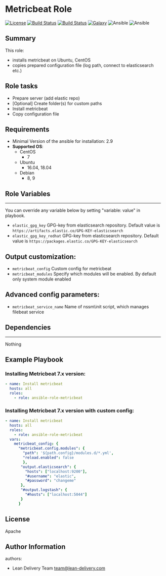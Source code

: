 Metricbeat Role
=========
[![License](https://img.shields.io/badge/license-Apache-green.svg?style=flat)](https://raw.githubusercontent.com/lean-delivery/ansible-role-filebeat/master/LICENSE)
[![Build Status](https://travis-ci.org/lean-delivery/ansible-role-filebeat.svg?branch=master)](https://travis-ci.org/lean-delivery/ansible-role-filebeat)
[![Build Status](https://gitlab.com/lean-delivery/ansible-role-filebeat/badges/master/build.svg)](https://gitlab.com/lean-delivery/ansible-role-filebeat/pipelines)
[![Galaxy](https://img.shields.io/badge/galaxy-lean__delivery.filebeat-blue.svg)](https://galaxy.ansible.com/lean_delivery/filebeat)
![Ansible](https://img.shields.io/ansible/role/d/38385.svg)
![Ansible](https://img.shields.io/badge/dynamic/json.svg?label=min_ansible_version&url=https%3A%2F%2Fgalaxy.ansible.com%2Fapi%2Fv1%2Froles%2F38385%2F&query=$.min_ansible_version)


## Summary


This role:
  - installs metricbeat on Ubuntu, CentOS
  - copies prepared configuration file (log path, connect to elasticsearch etc.)




Role tasks
------------


- Prepare server (add elastic repo)
- [Optional] Create folder(s) for custom paths
- Install metricbeat
- Copy configuration file


Requirements
------------


- Minimal Version of the ansible for installation: 2.9
 - **Supported OS**:
   - CentOS
     - 7
   - Ubuntu
     - 16.04, 18.04
   - Debian
     - 8, 9


## Role Variables
--------------


You can override any variable below by setting "variable: value" in playbook.


- `elastic_gpg_key`
GPG-key from elasticsearch repository. Default value is `https://artifacts.elastic.co/GPG-KEY-elasticsearch`
- `elastic_gpg_key_redhat`
GPG-key from elasticsearch repository. Default value is `https://packages.elastic.co/GPG-KEY-elasticsearch`


## Output customization:

- `metricbeat_config`
Custom config for metricbeat
- `metricbeat_modules`
Specify which modules will be enabled. By default only system module enabled


## Advanced config parameters:

- `metricbeat_service_name`
Name of nssm\init script, which manages filebeat service


## Dependencies
------------


Nothing


Example Playbook
----------------


### Installing Metricbeat 7.x version:


```yaml
- name: Install metricbeat
  hosts: all
  roles:
    - role: ansible-role-metricbeat
```
### Installing Metricbeat 7.x version with custom config:


```yaml
- name: Install metricbeat
  hosts: all
  roles:
    - role: ansible-role-metricbeat
  vars:
    metricbeat_config: {
      "metricbeat.config.modules": {
        "path": '${path.config}/modules.d/*.yml',
        "reload.enabled": false
        },
       "output.elasticsearch": {
         "hosts": ["localhost:9200"],
         "#username": "elastic",
         "#password": "changeme"
       },
       "#output.logstash": {
         "#hosts": ["localhost:5044"]
       }
      }
```


License
-------
Apache


Author Information
------------------


authors:
  - Lean Delivery Team <team@lean-delivery.com>
